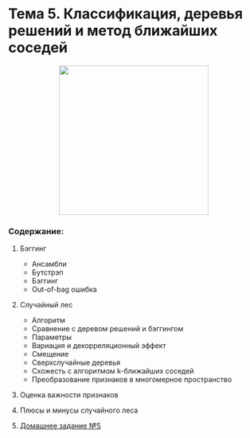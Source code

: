 # Тема 5. Классификация, деревья решений и метод ближайших соседей

<p align="center">
  <a href="https://habr.com/ru/company/ods/blog/324402/">
    <img height="300" src="https://habrastorage.org/webt/6y/c1/fe/6yc1fed7lwikddu1fros2s3cgsa.jpeg">
  </a>
</p>

### Содержание:
1. Бэггинг
     - Ансамбли
     - Бутстрэп
     - Бэггинг
     - Out-of-bag ошибка
     
2. Случайный лес
     - Алгоритм
     - Сравнение с деревом решений и бэггингом
     - Параметры
     - Вариация и декорреляционный эффект
     - Смещение
     - Сверхслучайные деревья
     - Схожесть с алгоритмом k-ближайших соседей
     - Преобразование признаков в многомерное пространство
     
3. Оценка важности признаков
4. Плюсы и минусы случайного леса
5. [Домашнее задание №5](assignment)

